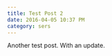 ```yaml
---
title: Test Post 2
date: 2016-04-05 10:37 PM
category: sers
---
```


Another test post.  With an update. 